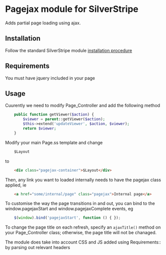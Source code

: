 # Pagejax module for SilverStripe

Adds partial page loading using ajax. 

## Installation

Follow the standard SilverStripe module [installation procedure](http://doc.silverstripe.com/framework/en/topics/modules#installation)

## Requirements

You must have jquery included in your page 

## Usage

Cuurently we need to modify Page_Controller and add the following method
```php
	public function getViewer($action) {
        $viewer = parent::getViewer($action);
		$this->extend('updateViewer', $action, $viewer);
        return $viewer;
    }
```

Modify your main Page.ss template and change
```html
	$Layout
```
to 
```html
	<div class="pagejax-container">$Layout</div>
```

Then, any link you want to loaded internally needs to have the pagejax 
class applied, ie
```html
	<a href="some/internal/page" class="pagejax">Internal page</a>
```

To customise the way the page transitions in and out, you can bind to the 
window.pagejaxStart and window.pagejaxComplete events, eg
```javascript
	$(window).bind('pagejaxStart', function () { });
```
To change the page title on each refresh, specify an `ajaxTitle()` method on
your Page_Controller class; otherwise, the page title will not be chanaged.

The module does take into account CSS and JS added using Requirements:: by
parsing out relevant headers 

